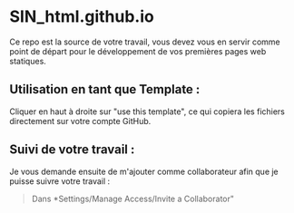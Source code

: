 # SIN_html.github.io
Ce repo est la source de votre travail, vous devez vous en servir comme point de départ pour le développement de vos premières pages web statiques.
## Utilisation en tant que Template :
Cliquer en haut à droite sur "use this template", ce qui copiera les fichiers directement sur votre compte GitHub.
## Suivi de votre travail :
Je vous demande ensuite de m'ajouter comme collaborateur afin que je puisse suivre votre travail :

> Dans *Settings/Manage Access/Invite a Collaborator"

